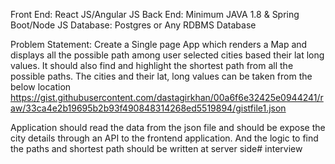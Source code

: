 Front End: React JS/Angular JS
Back End: Minimum JAVA 1.8 & Spring Boot/Node JS
Database: Postgres or Any RDBMS Database
 
Problem Statement:
Create a Single page App which renders a Map and displays all the possible path among user selected cities based their lat long values. It should also find and highlight the shortest path from all the possible paths. The cities and their lat, long values can be taken from the below location
https://gist.githubusercontent.com/dastagirkhan/00a6f6e32425e0944241/raw/33ca4e2b19695b2b93f490848314268ed5519894/gistfile1.json
 
Application should read the data from the json file and should be expose the city details through an API to the frontend application. And the logic to find the paths and shortest path should be written at server side#   i n t e r v i e w  
 